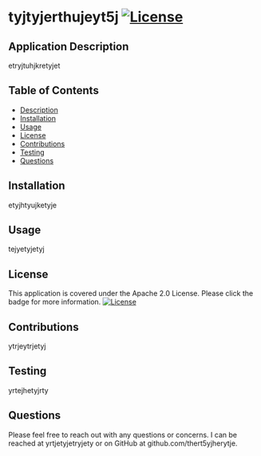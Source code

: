 # tyjtyjerthujeyt5j [![License](https://img.shields.io/badge/License-Apache_2.0-blue.svg)](https://opensource.org/licenses/Apache-2.0)
  
## Application Description
etryjtuhjkretyjet

## Table of Contents
* [Description](#application-description)
* [Installation](#installation)
* [Usage](#usage)
* [License](#license)
* [Contributions](#contributions)
* [Testing](#testing)
* [Questions](#questions)

## Installation
etyjhtyujketyje

## Usage
tejyetyjetyj

## License
This application is covered under the Apache 2.0 License. Please click the badge for more information. [![License](https://img.shields.io/badge/License-Apache_2.0-blue.svg)](https://opensource.org/licenses/Apache-2.0)

## Contributions
ytrjeytrjetyj

## Testing
yrtejhetyjrty

## Questions
Please feel free to reach out with any questions or concerns. I can be reached at yrtjetyjetryjety or on GitHub at github.com/thert5yjherytje.
